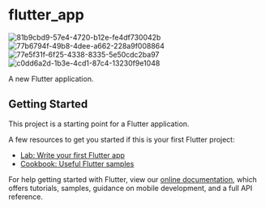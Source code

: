 # flutter_app


![81b9cbd9-57e4-4720-b12e-fe4df730042b](https://user-images.githubusercontent.com/39213870/105099215-51161b00-5ad1-11eb-9dca-6078b1a19d74.jpg)
![77b6794f-49b8-4dee-a662-228a9f008864](https://user-images.githubusercontent.com/39213870/105099218-51161b00-5ad1-11eb-9795-f334969a5aa2.jpg)
![77e5f31f-6f25-4338-8335-5e50cdc2ba97](https://user-images.githubusercontent.com/39213870/105099219-51aeb180-5ad1-11eb-9c1d-ff8cf51d3d3b.jpg)
![c0dd6a2d-1b3e-4cd1-87c4-13230f9e1048](https://user-images.githubusercontent.com/39213870/105099211-4fe4ee00-5ad1-11eb-831e-9fff32bc85b1.jpg)

A new Flutter application.

## Getting Started

This project is a starting point for a Flutter application.

A few resources to get you started if this is your first Flutter project:

- [Lab: Write your first Flutter app](https://flutter.dev/docs/get-started/codelab)
- [Cookbook: Useful Flutter samples](https://flutter.dev/docs/cookbook)

For help getting started with Flutter, view our
[online documentation](https://flutter.dev/docs), which offers tutorials,
samples, guidance on mobile development, and a full API reference.
